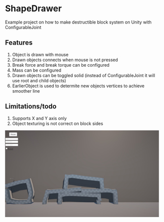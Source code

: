 # ShapeDrawer
Example project on how to make destructible block system on Unity with ConfigurableJoint

## Features
1. Object is drawn with mouse
2. Drawn objects connects when mouse is not pressed
3. Break force and break torque can be configured
4. Mass can be configured
5. Drawn objects can be toggled solid (instead of ConfigurableJoint it will use root and child objects)
6. EarlierObject is used to determite new objects vertices to achieve smoother line 

## Limitations/todo
1. Supports X and Y axis only
2. Object texturing is not correct on block sides

  ![Image](image.png)
